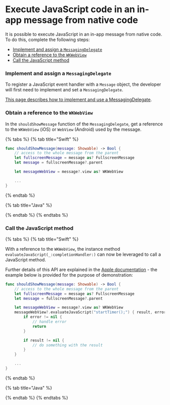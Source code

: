 # Execute JavaScript code in an in-app message from native code

It is possible to execute JavaScript in an in-app message from native code.  To do this, complete the following steps:

* [Implement and assign a `MessagingDelegate`](#implement-and-assign-a-messagingdelegate)
* [Obtain a reference to the `WKWebView`](#obtain-a-reference-to-the-wkwebview)
* [Call the JavaScript method](#call-the-JavaScript-method)

### Implement and assign a `MessagingDelegate`

To register a JavaScript event handler with a `Message` object, the developer will first need to implement and set a `MessagingDelegate`.

[This page describes how to implement and use a MessagingDelegate](./how-to-messaging-delegate.md).

### Obtain a reference to the `WKWebView`

In the `shouldShowMessage` function of the `MessagingDelegate`, get a reference to the `WKWebView` (iOS) or `WebView` (Android) used by the message.  

{% tabs %}
{% tab title="Swift" %}

```swift
func shouldShowMessage(message: Showable) -> Bool {
    // access to the whole message from the parent
    let fullscreenMessage = message as? FullscreenMessage
    let message = fullscreenMessage?.parent

    let messageWebView = message?.view as? WKWebView

    ...
}
```

{% endtab %}

{% tab title="Java" %}

{% endtab %}
{% endtabs %}

### Call the JavaScript method

{% tabs %}
{% tab title="Swift" %}

With a reference to the `WKWebView`, the instance method `evaluateJavaScript(_:completionHandler:)` can now be leveraged to call a JavaScript method.

Further details of this API are explained in the [Apple documentation](https://developer.apple.com/documentation/webkit/wkwebview/1415017-evaluateJavaScript) - the example below is provided for the purpose of demonstration:

```swift
func shouldShowMessage(message: Showable) -> Bool {
    // access to the whole message from the parent
    let fullscreenMessage = message as? FullscreenMessage
    let message = fullscreenMessage?.parent

    let messageWebView = message?.view as? WKWebView
    messageWebView?.evaluateJavaScript("startTimer();") { result, error in
        if error != nil {
            // handle error
            return
        }

        if result != nil {
            // do something with the result
        }
    }

    ...
}
```

{% endtab %}

{% tab title="Java" %}

{% endtab %}
{% endtabs %}
